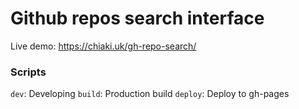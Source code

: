 # Github repos search interface

Live demo: https://chiaki.uk/gh-repo-search/

### Scripts
`dev`: Developing
`build`: Production build
`deploy`: Deploy to gh-pages
